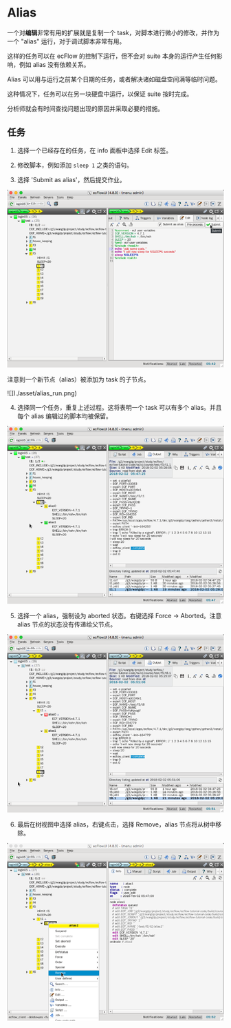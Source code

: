 # Alias

一个对**编辑**非常有用的扩展就是复制一个 task，对脚本进行微小的修改，并作为一个 "alias" 运行，对于调试脚本非常有用。

这样的任务可以在 ecFlow 的控制下运行，但不会对 suite 本身的运行产生任何影响，例如 alias 没有依赖关系。

Alias 可以用与运行之前某个日期的任务，或者解决诸如磁盘空间满等临时问题。

这种情况下，任务可以在另一块硬盘中运行，以保证 suite 按时完成。

分析师就会有时间查找问题出现的原因并采取必要的措施。

## 任务

1. 选择一个已经存在的任务，在 info 面板中选择 Edit 标签。

2. 修改脚本，例如添加 `sleep 1` 之类的语句。

3. 选择 'Submit as alias'，然后提交作业。

![](./asset/alias_submit.png)

注意到一个新节点（alias）被添加为 task 的子节点。

![])./asset/alias_run.png)

4. 选择同一个任务，重复上述过程。这将表明一个 task 可以有多个 alias。并且每个 alias 编辑过的脚本均被保留。

![](./asset/alias_more.png)

5. 选择一个 alias，强制设为 aborted 状态。右键选择 Force -> Aborted。注意 alias 节点的状态没有传递给父节点。

![](./asset/alias_aborted.png)

6. 最后在树视图中选择 alias，右键点击，选择 Remove，alias 节点将从树中移除。

![](./asset/alias_remove.png)
